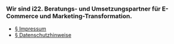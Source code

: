 ### Wir sind i22. Beratungs- und Umsetzungspartner für E-Commerce und Marketing-Transformation.

- [§ Impressum](https://www.i22.de/impressum/)
- [§ Datenschutzhinweise](https://www.i22.de/datenschutz/#datenschutzhinweise-f%C3%BCr-die-pr%C3%A4senzen-in-sozialen-medien)
